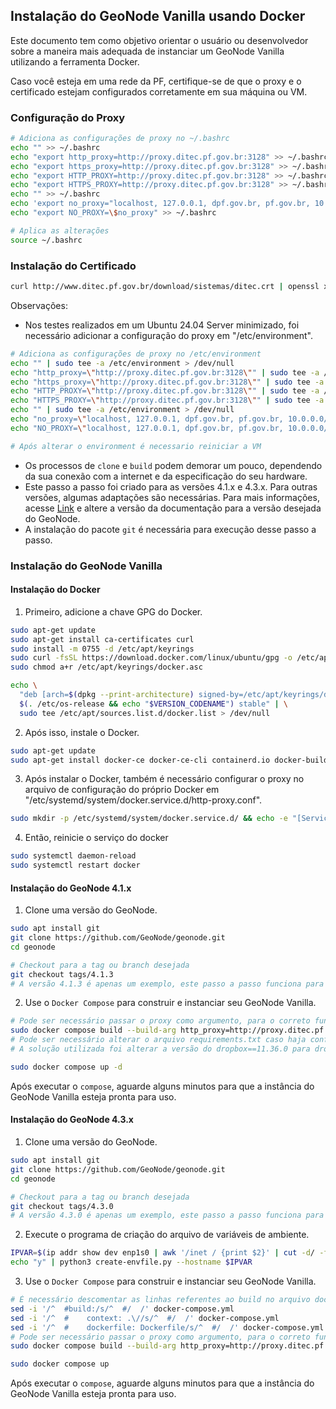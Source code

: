 ## Instalação do GeoNode Vanilla usando Docker

Este documento tem como objetivo orientar o usuário ou desenvolvedor sobre a maneira mais adequada de instanciar um GeoNode Vanilla utilizando a ferramenta Docker.

Caso você esteja em uma rede da PF, certifique-se de que o proxy e o certificado estejam configurados corretamente em sua máquina ou VM.

### Configuração do Proxy

```bash
# Adiciona as configurações de proxy no ~/.bashrc
echo "" >> ~/.bashrc
echo "export http_proxy=http://proxy.ditec.pf.gov.br:3128" >> ~/.bashrc
echo "export https_proxy=http://proxy.ditec.pf.gov.br:3128" >> ~/.bashrc
echo "export HTTP_PROXY=http://proxy.ditec.pf.gov.br:3128" >> ~/.bashrc
echo "export HTTPS_PROXY=http://proxy.ditec.pf.gov.br:3128" >> ~/.bashrc
echo "" >> ~/.bashrc
echo 'export no_proxy="localhost, 127.0.0.1, dpf.gov.br, pf.gov.br, 10.0.0.0/8, 10.61.85.52, *googleapis.com, 172.217.0.0/16, "' >> ~/.bashrc
echo "export NO_PROXY=\$no_proxy" >> ~/.bashrc

# Aplica as alterações
source ~/.bashrc
```

### Instalação do Certificado

```bash
curl http://www.ditec.pf.gov.br/download/sistemas/ditec.crt | openssl x509 | sudo tee -a /etc/ssl/certs/ca-certificates.crt
```

Observações:
- Nos testes realizados em um Ubuntu 24.04 Server minimizado, foi necessário adicionar a configuração do proxy em "/etc/environment".

```bash
# Adiciona as configurações de proxy no /etc/environment
echo "" | sudo tee -a /etc/environment > /dev/null
echo "http_proxy=\"http://proxy.ditec.pf.gov.br:3128\"" | sudo tee -a /etc/environment > /dev/null
echo "https_proxy=\"http://proxy.ditec.pf.gov.br:3128\"" | sudo tee -a /etc/environment > /dev/null
echo "HTTP_PROXY=\"http://proxy.ditec.pf.gov.br:3128\"" | sudo tee -a /etc/environment > /dev/null
echo "HTTPS_PROXY=\"http://proxy.ditec.pf.gov.br:3128\"" | sudo tee -a /etc/environment > /dev/null
echo "" | sudo tee -a /etc/environment > /dev/null
echo "no_proxy=\"localhost, 127.0.0.1, dpf.gov.br, pf.gov.br, 10.0.0.0/8, 192.168.0.0/16, *googleapis.com, 172.217.0.0/16\"" | sudo tee -a /etc/environment > /dev/null
echo "NO_PROXY=\"localhost, 127.0.0.1, dpf.gov.br, pf.gov.br, 10.0.0.0/8, 192.168.0.0/16, *googleapis.com, 172.217.0.0/16\"" | sudo tee -a /etc/environment > /dev/null

# Após alterar o environment é necessario reiniciar a VM
```

- Os processos de `clone` e `build` podem demorar um pouco, dependendo da sua conexão com a internet e da especificação do seu hardware.
- Este passo a passo foi criado para as versões 4.1.x e 4.3.x. Para outras versões, algumas adaptações são necessárias. Para mais informações, acesse [Link](https://docs.geonode.org/en/4.3.0/install/advanced/core/index.html#docker) e altere a versão da documentação para a versão desejada do GeoNode.
- A instalação do pacote `git` é necessária para execução desse passo a passo.

### Instalação do GeoNode Vanilla

#### Instalação do Docker

1. Primeiro, adicione a chave GPG do Docker.

```bash
sudo apt-get update
sudo apt-get install ca-certificates curl
sudo install -m 0755 -d /etc/apt/keyrings
sudo curl -fsSL https://download.docker.com/linux/ubuntu/gpg -o /etc/apt/keyrings/docker.asc
sudo chmod a+r /etc/apt/keyrings/docker.asc

echo \
  "deb [arch=$(dpkg --print-architecture) signed-by=/etc/apt/keyrings/docker.asc] https://download.docker.com/linux/ubuntu \
  $(. /etc/os-release && echo "$VERSION_CODENAME") stable" | \
  sudo tee /etc/apt/sources.list.d/docker.list > /dev/null
```

2. Após isso, instale o Docker.

```bash
sudo apt-get update
sudo apt-get install docker-ce docker-ce-cli containerd.io docker-buildx-plugin docker-compose-plugin
```

3. Após instalar o Docker, também é necessário configurar o proxy no arquivo de configuração do próprio Docker em "/etc/systemd/system/docker.service.d/http-proxy.conf".

```bash
sudo mkdir -p /etc/systemd/system/docker.service.d/ && echo -e "[Service]\nEnvironment=\"HTTP_PROXY=http://proxy.ditec.pf.gov.br:3128\" \"HTTPS_PROXY=http://proxy.ditec.pf.gov.br:3128\"" | sudo tee /etc/systemd/system/docker.service.d/http-proxy.conf > /dev/null
```

4. Então, reinicie o serviço do docker

```bash
sudo systemctl daemon-reload
sudo systemctl restart docker
```

#### Instalação do GeoNode 4.1.x

1. Clone uma versão do GeoNode.

```bash
sudo apt install git
git clone https://github.com/GeoNode/geonode.git
cd geonode

# Checkout para a tag ou branch desejada
git checkout tags/4.1.3
# A versão 4.1.3 é apenas um exemplo, este passo a passo funciona para qualquer tag da versão 4.1
```

2. Use o `Docker Compose` para construir e instanciar seu GeoNode Vanilla.

```bash
# Pode ser necessário passar o proxy como argumento, para o correto funcionamento do comando.
sudo docker compose build --build-arg http_proxy=http://proxy.ditec.pf.gov.br:3128 --build-arg https_proxy=http://proxy.ditec.pf.gov.br:3128
# Pode ser necessário alterar o arquivo requirements.txt caso haja conflito com a versão do dropbox (erro constatado na data 15/07/2024)
# A solução utilizada foi alterar a versão do dropbox==11.36.0 para dropbox==11.36.2

sudo docker compose up -d
```

Após executar o `compose`, aguarde alguns minutos para que a instância do GeoNode Vanilla esteja pronta para uso.

#### Instalação do GeoNode 4.3.x

1. Clone uma versão do GeoNode.

```bash
sudo apt install git
git clone https://github.com/GeoNode/geonode.git
cd geonode

# Checkout para a tag ou branch desejada
git checkout tags/4.3.0
# A versão 4.3.0 é apenas um exemplo, este passo a passo funciona para qualquer tag da versão 4.3
```

2. Execute o programa de criação do arquivo de variáveis de ambiente.

```bash
IPVAR=$(ip addr show dev enp1s0 | awk '/inet / {print $2}' | cut -d/ -f1)
echo "y" | python3 create-envfile.py --hostname $IPVAR
```

3. Use o `Docker Compose` para construir e instanciar seu GeoNode Vanilla.

```bash
# É necessário descomentar as linhas referentes ao build no arquivo docker-compose.yml
sed -i '/^  #build:/s/^  #/  /' docker-compose.yml
sed -i '/^  #    context: .\//s/^  #/  /' docker-compose.yml
sed -i '/^  #    dockerfile: Dockerfile/s/^  #/  /' docker-compose.yml
# Pode ser necessário passar o proxy como argumento, para o correto funcionamento do comando.
sudo docker compose build --build-arg http_proxy=http://proxy.ditec.pf.gov.br:3128 --build-arg https_proxy=http://proxy.ditec.pf.gov.br:3128

sudo docker compose up 
```

Após executar o `compose`, aguarde alguns minutos para que a instância do GeoNode Vanilla esteja pronta para uso.